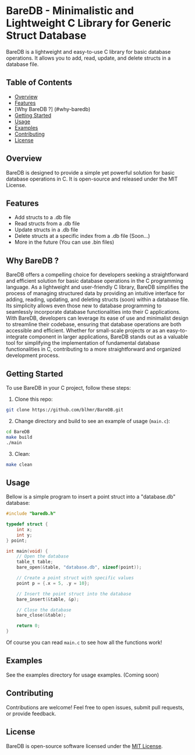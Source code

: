 # BareDB - Minimalistic and Lightweight C Library for Generic Struct Database

BareDB is a lightweight and easy-to-use C library for basic database operations. It allows you to add, read, update, and delete structs in a database file.

## Table of Contents

- [Overview](#overview)
- [Features](#features)
- [Why BareDB ?] (#why-baredb)
- [Getting Started](#getting-started)
- [Usage](#usage)
- [Examples](#examples)
- [Contributing](#contributing)
- [License](#license)

## Overview

BareDB is designed to provide a simple yet powerful solution for basic database operations in C. It is open-source and released under the MIT License.

## Features

- Add structs to a .db file
- Read structs from a .db file
- Update structs in a .db file
- Delete structs at a specific index from a .db file (Soon...)
- More in the future
(You can use .bin files)

## Why BareDB ?

BareDB offers a compelling choice for developers seeking a straightforward and efficient solution for basic database operations in the C programming language. As a lightweight and user-friendly C library, BareDB simplifies the process of managing structured data by providing an intuitive interface for adding, reading, updating, and deleting structs (soon) within a database file. Its simplicity allows even those new to database programming to seamlessly incorporate database functionalities into their C applications. With BareDB, developers can leverage its ease of use and minimalist design to streamline their codebase, ensuring that database operations are both accessible and efficient. Whether for small-scale projects or as an easy-to-integrate component in larger applications, BareDB stands out as a valuable tool for simplifying the implementation of fundamental database functionalities in C, contributing to a more straightforward and organized development process.

## Getting Started

To use BareDB in your C project, follow these steps:

1. Clone this repo:
```bash
git clone https://github.com/blhmr/BareDB.git
```

2. Change directory and build to see an example of usage (`main.c`):
```bash
cd BareDB
make build
./main
```

3. Clean:
```bash
make clean
```

## Usage

Bellow is a simple program to insert a point struct into a "database.db" database:

```c
#include "baredb.h"

typedef struct {
    int x;
    int y;
} point;

int main(void) {
    // Open the database
    table_t table;
    bare_open(&table, "database.db", sizeof(point));

    // Create a point struct with specific values
    point p = {.x = 5, .y = 10};

    // Insert the point struct into the database
    bare_insert(&table, &p);

    // Close the database
    bare_close(&table);

    return 0;
}
```
Of course you can read `main.c` to see how all the functions work!

## Examples

See the examples directory for usage examples. (Coming soon)

## Contributing

Contributions are welcome! Feel free to open issues, submit pull requests, or provide feedback.

## License

BareDB is open-source software licensed under the [MIT License](LICENSE).
